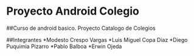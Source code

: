 # Proyecto Android Colegio
##Curso de android basico. Proyecto Catalogo de Colegios

##Integrantes
*Modesto Crespo Vargas
*Luis Miguel Copa Diaz
*Diego Puquimia Pizarro
*Pablo Balboa
*Erwin Ojeda
